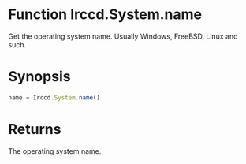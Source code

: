 # Function Irccd.System.name

Get the operating system name. Usually Windows, FreeBSD, Linux and such.

# Synopsis

```javascript
name = Irccd.System.name()
```

# Returns

The operating system name.
